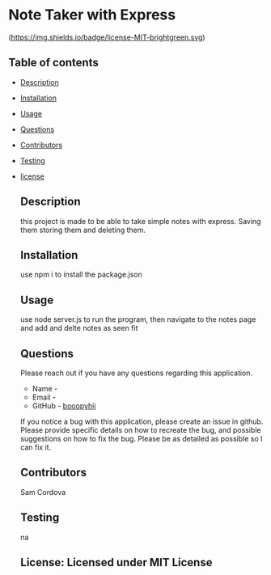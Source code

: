 # Note Taker with Express

  (https://img.shields.io/badge/license-MIT-brightgreen.svg)

  ## Table of contents

  * [Description](#Description)

  * [Installation](#Install)

  * [Usage](#Use)


  * [Questions](#Questions)

  * [Contributors](#Contributors)
  
  * [Testing](#Testing)
  
* [license](#license)

  
  ## Description
  this project is made to be able to take simple notes with express. Saving them storing them and deleting them.
 
  ## Installation 
  use npm i to install the package.json
  
  ## Usage
  use node server.js to run the program, then navigate to the notes page and add and delte notes as seen fit

 
  ## Questions
    
  Please reach out if you have any questions regarding this application. 

  * Name - 
  * Email - 
  * GitHub - [booopyhij](https://github.com/booopyhij/)
  
  If you notice a bug with this application, please create an issue in github.
  Please provide specific details on how to recreate the bug, and possible suggestions
  on how to fix the bug. Please be as detailed as possible so I can fix it.
  
  ## Contributors
  Sam Cordova

  ## Testing
  na


  ## License: Licensed under MIT License

